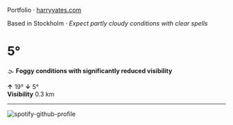 Portfolio · [harryyates.com](https://harryyates.com)

<!-- WEATHER_START -->
Based in Stockholm · *Expect partly cloudy conditions with clear spells*

# 5°
🌫️ **Foggy conditions with significantly reduced visibility**

**↑** 19° **↓** 5°  
**Visibility** 0.3 km

---
<!-- WEATHER_END -->

<p align="left">
  <a>
    <img src="https://spotify-github-profile.kittinanx.com/api/view?uid=bigbello&cover_image=true&theme=natemoo-re&show_offline=true&background_color=121212&interchange=false&bar_color=53b14f&bar_color_cover=false" alt="spotify-github-profile">
  </a>
</p>